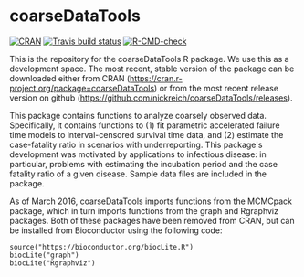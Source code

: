 coarseDataTools
===============

<!-- badges: start -->
[![CRAN](http://cranlogs.r-pkg.org/badges/coarseDataTools)](https://cran.r-project.org/package=coarseDataTools)
[![Travis build status](https://travis-ci.org/nickreich/coarseDataTools.svg?branch=master)](https://travis-ci.org/nickreich/coarseDataTools)
[![R-CMD-check](https://github.com/nickreich/coarseDataTools/actions/workflows/R-CMD-check.yaml/badge.svg)](https://github.com/nickreich/coarseDataTools/actions/workflows/R-CMD-check.yaml)
<!-- badges: end -->

This is the repository for the coarseDataTools R package. We use this as a development space. The most recent, stable version of the package can be downloaded either from CRAN (https://cran.r-project.org/package=coarseDataTools) or from the most recent release version on github (https://github.com/nickreich/coarseDataTools/releases).

This package contains functions to analyze coarsely observed data.
    Specifically, it contains functions to (1) fit parametric accelerated
    failure time models to interval-censored survival time data, and (2)
    estimate the case-fatality ratio in scenarios with underreporting.
    This package's development was motivated by applications to infectious
    disease: in particular, problems with estimating the incubation period and
    the case fatality ratio of a given disease. Sample data files are included
    in the package.


As of March 2016, coarseDataTools imports functions from the MCMCpack package, which in turn imports functions from the graph and Rgraphviz packages. Both of these packages have been removed from CRAN, but can be installed from Bioconductor using the following code:

```
source("https://bioconductor.org/biocLite.R")
biocLite("graph")
biocLite("Rgraphviz")
```
